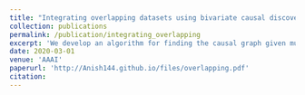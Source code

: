 ```yaml
---
title: "Integrating overlapping datasets using bivariate causal discovery"
collection: publications
permalink: /publication/integrating_overlapping
excerpt: 'We develop an algorithm for finding the causal graph given multiple datasets with overlapping variables.'
date: 2020-03-01
venue: 'AAAI'
paperurl: 'http://Anish144.github.io/files/overlapping.pdf'
citation:
---
```

